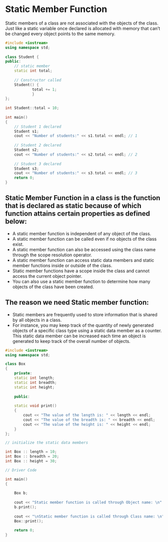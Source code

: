 # Static Member Function
Static members of a class are not associated with the objects of the class. Just like a static variable once declared is allocated with memory that can’t be changed every object points to the same memory. 

```cpp
#include <iostream>
using namespace std;
 
class Student {
public:
    // static member
    static int total;
 
    // Constructor called
    Student() { 
			total += 1; 
			}
};
 
int Student::total = 10;
 
int main()
{
    // Student 1 declared
    Student s1;
    cout << "Number of students:" << s1.total << endl; // 1
 
    // Student 2 declared
    Student s2;
    cout << "Number of students:" << s2.total << endl; // 2 
 
    // Student 3 declared
    Student s3;
    cout << "Number of students:" << s3.total << endl; // 3
    return 0;
}
```

## Static Member Function in a class is the function that is declared as static because of which function attains certain properties as defined below:

- A static member function is independent of any object of the class. 
- A static member function can be called even if no objects of the class exist.
- A static member function can also be accessed using the class name through the scope resolution operator.
- A static member function can access static data members and static member functions inside or outside of the class.
- Static member functions have a scope inside the class and cannot access the current object pointer.
- You can also use a static member function to determine how many objects of the class have been created.


## The reason we need Static member function:
- Static members are frequently used to store information that is shared by all objects in a class. 
- For instance, you may keep track of the quantity of newly generated objects of a specific class type using a static data member as a counter. This static data member can be increased each time an object is generated to keep track of the overall number of objects.


```cpp
#include <iostream> 
using namespace std; 

class Box 
{ 
	private: 
	static int length; 
	static int breadth; 
	static int height; 
	
	public:
	
	static void print() 
	{ 
		cout << "The value of the length is: " << length << endl; 
		cout << "The value of the breadth is: " << breadth << endl; 
		cout << "The value of the height is: " << height << endl; 
	}
}; 

// initialize the static data members 

int Box :: length = 10; 
int Box :: breadth = 20; 
int Box :: height = 30; 

// Driver Code

int main() 
{
	
	Box b; 
	
	cout << "Static member function is called through Object name: \n" << endl; 
	b.print(); 
	
	cout << "\nStatic member function is called through Class name: \n" << endl; 
	Box::print(); 
	
	return 0; 
}

```
